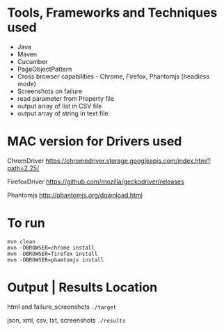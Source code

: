 Tools, Frameworks and Techniques used
=============

- Java
- Maven
- Cucumber
- PageObjectPattern
- Cross browser capabilities - Chrome, Firefox, Phantomjs (headless mode)
- Screenshots on failure 
- read parameter from Property file
- output array of list in CSV file
- output array of string in text file


MAC version for Drivers used
=============

ChromDriver 
https://chromedriver.storage.googleapis.com/index.html?path=2.25/

FirefoxDriver
https://github.com/mozilla/geckodriver/releases

Phantomjs
http://phantomjs.org/download.html


To run
=============

    mvn clean
    mvn -DBROWSER=chrome install
    mvn -DBROWSER=firefox install
    mvn -DBROWSER=phamtomjs install


Output | Results Location 
=============

html and failure_screenshots
`./target`

json, xml, csv, txt, screenshots
`./results`